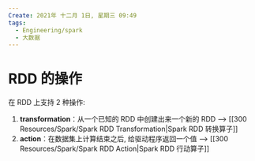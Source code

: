 ```yaml
---
Create: 2021年 十二月 1日, 星期三 09:49
tags: 
  - Engineering/spark
  - 大数据
---
```

# RDD 的操作

在 RDD 上支持 2 种操作:

1. **transformation**：从一个已知的 RDD 中创建出来一个新的 RDD --> [[300 Resources/Spark/Spark RDD Transformation|Spark RDD 转换算子]]
2. **action**：在数据集上计算结束之后, 给驱动程序返回一个值  --> [[300 Resources/Spark/Spark RDD Action|Spark RDD 行动算子]]






